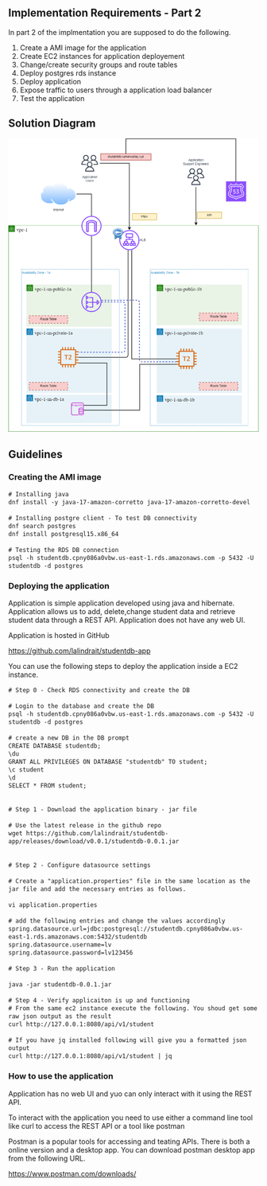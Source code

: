 

## Implementation Requirements - Part 2
In part 2 of the implmentation you are supposed to do the following.

1. Create a AMI image for the application
2. Create EC2 instances for application deployement 
3. Change/create security groups and route tables 
4. Deploy postgres rds instance
5. Deploy application
6. Expose traffic to users through a application load balancer
7. Test the application



## Solution Diagram
![Lab Solution Part 1](../images/aws-lab-solution_part_1.png)


## Guidelines

### Creating the AMI image

```
# Installing java
dnf install -y java-17-amazon-corretto java-17-amazon-corretto-devel

# Installing postgre client - To test DB connectivity
dnf search postgres
dnf install postgresql15.x86_64

# Testing the RDS DB connection
psql -h studentdb.cpny086a0vbw.us-east-1.rds.amazonaws.com -p 5432 -U studentdb -d postgres
```

### Deploying the application

Application is simple application developed using java and hibernate. Application allows us to add, delete,change student data and retrieve student data through a REST API. Application does not have any web UI.

Application is hosted in GitHub

https://github.com/lalindrait/studentdb-app


You can use the following steps to deploy the application inside a EC2 instance.

```
# Step 0 - Check RDS connectivity and create the DB

# Login to the database and create the DB
psql -h studentdb.cpny086a0vbw.us-east-1.rds.amazonaws.com -p 5432 -U studentdb -d postgres

# create a new DB in the DB prompt
CREATE DATABASE studentdb;
\du
GRANT ALL PRIVILEGES ON DATABASE "studentdb" TO student;
\c student
\d
SELECT * FROM student;


# Step 1 - Download the application binary - jar file

# Use the latest release in the github repo
wget https://github.com/lalindrait/studentdb-app/releases/download/v0.0.1/studentdb-0.0.1.jar


# Step 2 - Configure datasource settings

# Create a "application.properties" file in the same location as the jar file and add the necessary entries as follows.

vi application.properties

# add the following entries and change the values accordingly
spring.datasource.url=jdbc:postgresql://studentdb.cpny086a0vbw.us-east-1.rds.amazonaws.com:5432/studentdb
spring.datasource.username=lv
spring.datasource.password=lv123456

# Step 3 - Run the application

java -jar studentdb-0.0.1.jar

# Step 4 - Verify applicaiton is up and functioning
# From the same ec2 instance execute the following. You shoud get some raw json output as the result
curl http://127.0.0.1:8080/api/v1/student

# If you have jq installed following will give you a formatted json output
curl http://127.0.0.1:8080/api/v1/student | jq
```




### How to use the application
Application has no web UI and yuo can only interact with it using the REST API.

To interact with the application you need to use either a command line tool like curl to access the REST API or a tool like postman

Postman is a popular tools for accessing and teating APIs.
There is both a online version and a desktop app. You can download postman desktop app from the following URL.

https://www.postman.com/downloads/


